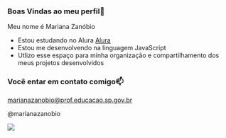 ### Boas Vindas ao meu perfil💙

Meu nome é Mariana Zanóbio

- Estou estudando no Alura [Alura](https://www.alura.com.br)
- Estou me desenvolvendo na linguagem JavaScript
- Utlizo esse espaço para minha organização e compartilhamento dos meus projetos desenvolvidos

###  Você entar em contato comigo📫

marianazanobio@prof.educacao.sp.gov.br

@marianazanobio

![](https://tenor.com/pt-BR/view/bom-dia-gif-21644911)

